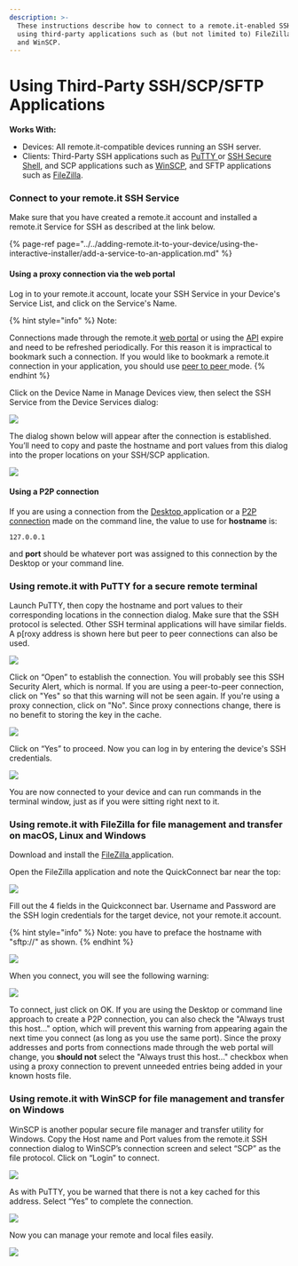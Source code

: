 ```yaml
---
description: >-
  These instructions describe how to connect to a remote.it-enabled SSH service
  using third-party applications such as (but not limited to) FileZilla, PuTTY
  and WinSCP.
---
```


# Using Third-Party SSH/SCP/SFTP Applications

**Works With:**

* Devices: All remote.it-compatible devices running an SSH server.
* Clients: Third-Party SSH applications such as [PuTTY ](http://www.chiark.greenend.org.uk/~sgtatham/putty/)or [SSH Secure Shell](http://ccm.net/download/download-1423-ssh-secure-shell), and SCP applications such as [WinSCP](http://winscp.net/eng/index.php), and SFTP applications such as [FileZilla](https://filezilla-project.org/index.php).

### Connect to your remote.it SSH Service

Make sure that you have created a remote.it account and installed a remote.it Service for SSH as described at the link below.

{% page-ref page="../../adding-remote.it-to-your-device/using-the-interactive-installer/add-a-service-to-an-application.md" %}

#### Using a proxy connection via the web portal

Log in to your remote.it account, locate your SSH Service in your Device's Service List, and click on the Service's Name.

{% hint style="info" %}
Note: 

Connections made through the remote.it [web portal](../../guides/using-the-web-portal/) or using the [API](../../api-reference/overview.md) expire and need to be refreshed periodically.  For this reason it is impractical to bookmark such a connection.  If you would like to bookmark a remote.it connection in your application, you should use [peer to peer ](../../peer-to-peer-p2p-vs.-proxy-connections/peer-to-peer-connections.md)mode.
{% endhint %}

Click on the Device Name in Manage Devices view, then select the SSH Service from the Device Services dialog:

![](../../.gitbook/assets/image%20%28198%29.png)

The dialog shown below will appear after the connection is established.  You’ll need to copy and paste the hostname and port values from this dialog into the proper locations on your SSH/SCP application. 

![](../../.gitbook/assets/image%20%28397%29.png)

#### Using a P2P connection

If you are using a connection from the [Desktop ](../../guides/using-the-desktop-app/)application or a [P2P connection](../../advanced-users/using-connectd-in-p2p-initiator-mode/) made on the command line, the value to use for **hostname** is:

```text
127.0.0.1
```

and **port** should be whatever port was assigned to this connection by the Desktop or your command line.

### **Using remote.it with PuTTY for a secure remote terminal**

Launch PuTTY, then copy the hostname and port values to their corresponding locations in the connection dialog.  Make sure that the SSH protocol is selected.  Other SSH terminal applications will have similar fields.  A p\[roxy address is shown here but peer to peer connections can also be used.

![](../../.gitbook/assets/image%20%2876%29.png)

Click on “Open” to establish the connection.  You will probably see this SSH Security Alert, which is normal.   If you are using a peer-to-peer connection, click on "Yes" so that this warning will not be seen again.  If you're using a proxy connection, click on "No".  Since proxy connections change, there is no benefit to storing the key in the cache.

![](../../.gitbook/assets/image%20%28113%29.png)

Click on “Yes” to proceed.  Now you can log in by entering the device's SSH credentials.

![](../../.gitbook/assets/image%20%28202%29.png)

You are now connected to your device and can run commands in the terminal window, just as if you were sitting right next to it.

### Using remote.it with FileZilla **for file management and transfer on macOS, Linux and Windows**

Download and install the [FileZilla ](https://filezilla-project.org/index.php)application.

Open the FileZilla application and note the QuickConnect bar near the top:

![](../../.gitbook/assets/image%20%289%29.png)

Fill out the 4 fields in the Quickconnect bar.  Username and Password are the SSH login credentials for the target device, not your remote.it account.

{% hint style="info" %}
Note: you have to preface the hostname with "sftp://" as shown.
{% endhint %}

![](../../.gitbook/assets/image%20%28375%29.png)

When you connect, you will see the following warning:

![](../../.gitbook/assets/image%20%28205%29.png)

To connect, just click on OK.  If you are using the Desktop or command line approach to create a P2P connection, you can also check the "Always trust this host..." option, which will prevent this warning from appearing again the next time you connect \(as long as you use the same port\).  Since the proxy addresses and ports from connections made through the web portal will change, you **should not** select the "Always trust this host..." checkbox when using a proxy connection to prevent unneeded entries being added in your known hosts file.

### **Using remote.it with WinSCP for file management and transfer on Windows**

WinSCP is another popular secure file manager and transfer utility for Windows.  Copy the Host name and Port values from the remote.it SSH connection dialog to WinSCP’s connection screen and select “SCP” as the file protocol.  Click on “Login” to connect.

![](../../.gitbook/assets/image%20%28460%29.png)

As with PuTTY, you be warned that there is not a key cached for this address.  Select “Yes” to complete the connection.

![](../../.gitbook/assets/image%20%28376%29.png)

Now you can manage your remote and local files easily.

![](../../.gitbook/assets/image%20%28461%29.png)

